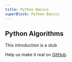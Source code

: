 ```yaml
---
title: Python Basics
superBlock: Python Basics
---
```


## Python Algorithms

This introduction is a stub

Help us make it real on [GitHub](https://github.com/freeCodeCamp/learn/tree/master/src/introductions).
